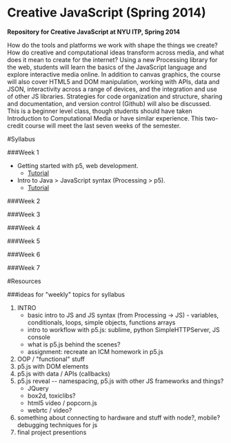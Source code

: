Creative JavaScript (Spring 2014)
=================================

**Repository for Creative JavaScript at NYU ITP, Spring 2014**

How do the tools and platforms we work with shape the things we create? How do creative and computational ideas transform across media, and what does it mean to create for the internet? Using a new Processing library for the web, students will learn the basics of the JavaScript language and explore interactive media online. In addition to canvas graphics, the course will also cover HTML5 and DOM manipulation, working with APIs, data and JSON, interactivity across a range of devices, and the integration and use of other JS libraries. Strategies for code organization and structure, sharing and documentation, and version control (Github) will also be discussed. This is a beginner level class, though students should have taken Introduction to Computational Media or have similar experience. This two-credit course will meet the last seven weeks of the semester.


#Syllabus

###Week 1

* Getting started with p5, web development.
    * [Tutorial](https://github.com/lmccart/p5.js/wiki/Getting-Started)
* Intro to Java > JavaScript syntax (Processing > p5).
    * [Tutorial](https://github.com/lmccart/p5.js/wiki/Processing-syntax-conversion)

###Week 2

###Week 3

###Week 4

###Week 5

###Week 6

###Week 7



#Resources


###ideas for "weekly" topics for syllabus
1. INTRO
    * basic intro to JS and JS syntax (from Processing -> JS) - variables, conditionals, loops, simple objects, functions arrays
    * intro to workflow with p5.js: sublime, python SimpleHTTPServer, JS console
    * what is p5.js behind the scenes?
    * assignment: recreate an ICM homework in p5.js
2. OOP / "functional" stuff
3. p5.js with DOM elements
4. p5.js with data / APIs (callbacks)
5. p5.js reveal -- namespacing, p5.js with other JS frameworks and things?
    * JQuery
    * box2d, toxiclibs?
    * html5 video / popcorn.js
    * webrtc / video?
6. something about connecting to hardware and stuff with node?, mobile? debugging techniques for js
7. final project presentions

